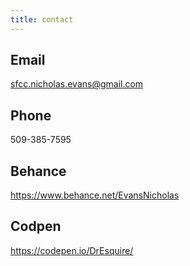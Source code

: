 ```yaml
---
title: contact
---
```


## Email
sfcc.nicholas.evans@gmail.com
## Phone
509-385-7595
## Behance
https://www.behance.net/EvansNicholas
## Codpen
https://codepen.io/DrEsquire/
